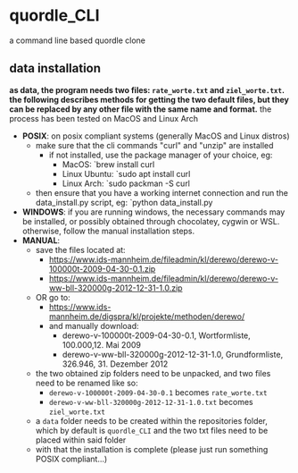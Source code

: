 # quordle_CLI
a command line based quordle clone
## data installation
**as data, the program needs two files: ```rate_worte.txt``` and ```ziel_worte.txt```. the following describes methods for getting the two default files, but they can be replaced by any other file with the same name and format.**
the process has been tested on MacOS and Linux Arch

- **POSIX**: on posix compliant systems (generally MacOS and Linux distros)
	- make sure that the cli commands "curl" and "unzip" are installed
		- if not installed, use the package manager of your choice, eg:
			- MacOS: `brew install curl
			- Linux Ubuntu: `sudo apt install curl
			- Linux Arch: `sudo packman -S curl
	- then ensure that you have a working internet connection and run the data_install.py script, eg: `python data_install.py
- **WINDOWS**: if you are running windows, the necessary commands may be installed, or possibly obtained through chocolatey, cygwin or WSL. otherwise, follow the manual installation steps.
- **MANUAL**: 
	- save the files located at:
		- https://www.ids-mannheim.de/fileadmin/kl/derewo/derewo-v-100000t-2009-04-30-0.1.zip
		- https://www.ids-mannheim.de/fileadmin/kl/derewo/derewo-v-ww-bll-320000g-2012-12-31-1.0.zip
	- OR go to:
		- https://www.ids-mannheim.de/digspra/kl/projekte/methoden/derewo/
		- and manually download:
			- derewo-v-100000t-2009-04-30-0.1, Wortformliste, 100.000,12. Mai 2009
			- derewo-v-ww-bll-320000g-2012-12-31-1.0, Grundformliste, 326.946, 31. Dezember 2012
	- the two obtained zip folders need to be unpacked, and two files need to be renamed like so:
		- ```derewo-v-100000t-2009-04-30-0.1``` becomes ```rate_worte.txt```
		- ```derewo-v-ww-bll-320000g-2012-12-31-1.0.txt``` becomes ```ziel_worte.txt```
	- a ```data``` folder needs to be created within the repositories folder, which by default is ```quordle_CLI``` and the two txt files need to be placed within said folder
	- with that the installation is complete (please just run something POSIX compliant...)